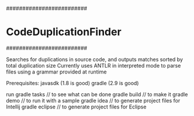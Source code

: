 #########################
# CodeDuplicationFinder #
#########################

Searches for duplications in source code, and outputs matches sorted by total duplication size
Currently uses ANTLR in interpreted mode to parse files using a grammar provided at runtime

Prerequisites:
	javasdk (1.8 is good)
	gradle (2.9 is good)

run
 gradle tasks           // to see what can be done
 gradle build           // to make it
 gradle demo            // to run it with a sample
 gradle idea            // to generate project files for Intellij
 gradle eclipse         // to generate project files for Eclipse
